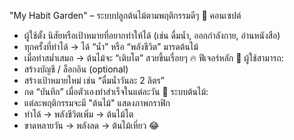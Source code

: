 "My Habit Garden" – ระบบปลูกต้นไม้ตามพฤติกรรมดีๆ
🧠 คอนเซปต์

- ผู้ใช้ตั้ง นิสัยหรือเป้าหมายที่อยากทำให้ได้ (เช่น ดื่มน้ำ, ออกกำลังกาย, อ่านหนังสือ)
- ทุกครั้งที่ทำได้ → ได้ “น้ำ” หรือ “พลังชีวิต” มารดต้นไม้
- เมื่อทำสม่ำเสมอ → ต้นไม้จะ “เติบโต” สวยขึ้นเรื่อยๆ
  🔥 ฟีเจอร์หลัก
  👤 ผู้ใช้สามารถ:
- สร้างบัญชี / ล็อกอิน (optional)
- สร้างเป้าหมายใหม่ เช่น “ดื่มน้ำวันละ 2 ลิตร”
- กด “บันทึก” เมื่อตัวเองทำสำเร็จในแต่ละวัน
  🌿 ระบบต้นไม้:
- แต่ละพฤติกรรมจะมี "ต้นไม้" แสดงภาพกราฟิก
- ทำได้ → พลังชีวิตเพิ่ม → ต้นไม้โต
- ขาดหลายวัน → พลังลด → ต้นไม้เหี่ยว 😂
